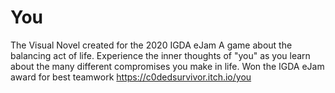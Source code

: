 # You
The Visual Novel created for the 2020 IGDA eJam
A game about the balancing act of life. Experience the inner thoughts of "you" as you learn about the many different compromises you make in life.
Won the IGDA eJam award for best teamwork
https://c0dedsurvivor.itch.io/you

